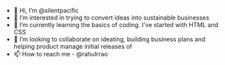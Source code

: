- 👋 Hi, I’m @silentpacific
- 👀 I’m interested in trying to convert ideas into sustainable businesses
- 🌱 I’m currently learning the basics of coding. I've started with HTML and CSS
- 💞️ I’m looking to collaborate on ideating, building business plans and helping product manage initial releases of 
- 📫 How to reach me - @rahulrrao

<!---
silentpacific/silentpacific is a ✨ special ✨ repository because its `README.md` (this file) appears on your GitHub profile.
You can click the Preview link to take a look at your changes.
--->
